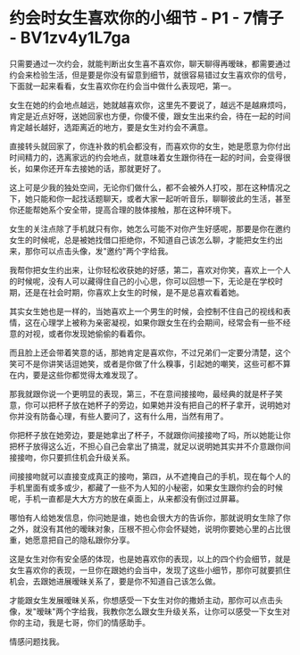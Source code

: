 # 约会时女生喜欢你的小细节 - P1 - 7情子 - BV1zv4y1L7ga

只需要通过一次约会，就能判断出女生喜不喜欢你，聊天聊得再暧昧，都需要通过约会来检验生活，但是要是你没有留意到细节，就很容易错过女生喜欢你的信号，下面就一起来看看，女生喜欢你在约会当中做什么表现吧，第一。

女生在她的约会地点越远，她就越喜欢你，这里先不要说了，越远不是越麻烦吗，肯定是近点好呀，送她回家也方便，你傻不傻，跟女生出来约会，待在一起的时间肯定越长越好，选距离近的地方，要是女生对约会不满意。

直接转头就回家了，你连补救的机会都没有，而喜欢你的女生，她是愿意为你付出时间精力的，选离家远的约会地点，就意味着女生跟你待在一起的时间，会变得很长，如果你还开车去接她的话，那就更好了。

这上可是少我的独处空间，无论你们做什么，都不会被外人打咬，那在这种情况之下，她只能和你一起找话题聊天，或者大家一起听听音乐，聊聊彼此的生活，甚至你还能帮她系个安全带，提高合理的肢体接触，那在这种环境下。

女生的关注点除了手机就只有你，她怎么可能不对你产生好感呢，那要是你在邀约女生的时候呢，总是被她找借口拒绝你，不知道自己该怎么聊，才能把女生约出来，那你可以点击头像，发"邀约"两个字给我。

我帮你把女生约出来，让你轻松收获她的好感，第二，喜欢对你笑，喜欢上一个人的时候呢，没有人可以藏得住自己的小心思，你可以回想一下，无论是在学校时期，还是在社会时期，你喜欢上女生的时候，是不是总喜欢看着她。

其实女生她也是一样的，当她喜欢上一个男生的时候，会控制不住自己的视线和表情，这在心理学上被称为亲密凝视，如果你跟女生在约会期间，经常会有一些不经意的对视，或者你发现她偷偷的看着你。

而且脸上还会带着笑意的话，那她肯定是喜欢你，不过兄弟们一定要分清楚，这个笑可不是你讲笑话逗她笑，或者是你做了什么糗事，引起她的嘲笑，这些可都不算在内，要是这些你都觉得太难发现了。

那我就跟你说一个更明显的表现，第三，不在意间接接吻，最经典的就是杯子笑意，你可以把杯子放在她杯子的旁边，如果她并没有把自己的杯子拿开，说明她对你并没有防备心理，有些人要问了，这有什么用，当然有用了。

你把杯子放在她旁边，要是她拿出了杯子，不就跟你间接接吻了吗，所以她能让你把杯子放得这么近，不担心自己会拿出了搞混，就足以说明她其实并不介意跟你间接接吻，你只要抓住机会升级关系。

间接接吻就可以直接变成真正的接吻，第四，从不遮掩自己的手机，现在每个人的手机里面有或多或少，都藏了一些不为人知的小秘密，如果女生跟你约会的时候呢，手机一直都是大大方方的放在桌面上，从来都没有倒过过屏幕。

哪怕有人给她发信息，你问她是谁，她也会很大方的告诉你，那就说明女生除了你之外，就没有其他的暧昧对象，压根不担心你会怀疑她，说明你要她心里的占比很重，她愿意把自己的隐私跟你分享。

这是女生对你有安全感的体现，也是她喜欢你的表现，以上的四个约会细节，就是女生喜欢你的表现，一旦你在跟她约会当中，发现了这些小细节，那你可就要抓住机会，去跟她进展暧昧关系了，要是你不知道自己该怎么做。

才能跟女生发展暧昧关系，你想感受一下女生对你的撒娇主动，那你可以点击头像，发"暧昧"两个字给我，我教你怎么跟女生升级关系，让你可以感受一下女生对你的主动，我是七哥，你们的情感助手。

情感问题找我。
